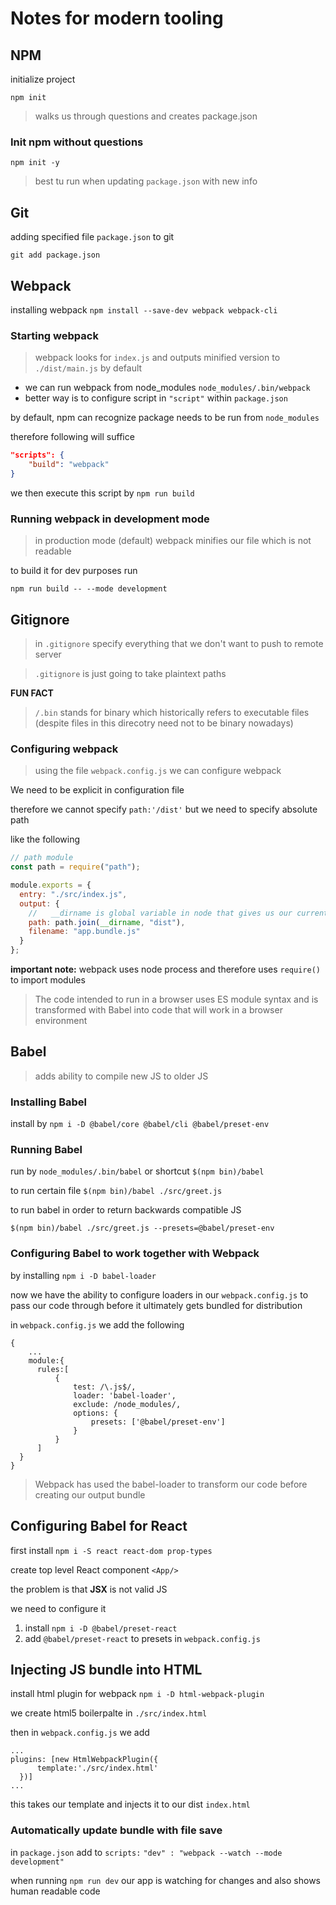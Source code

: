 # Notes for modern tooling

## NPM 

initialize project 

`npm init`

> walks us through questions and creates package.json

### Init npm without questions

`npm init -y`

> best tu run when updating `package.json` with new info

## Git

adding specified file `package.json` to git

`git add package.json`

## Webpack

installing webpack 
`npm install --save-dev webpack webpack-cli`

### Starting webpack 

> webpack looks for `index.js` and outputs minified version to `./dist/main.js` by default

* we can run webpack from node_modules `node_modules/.bin/webpack`
* better way is to configure script in `"script"` within `package.json` 

by default, npm can recognize package needs to be run from `node_modules`

therefore following will suffice
```JSON
"scripts": {
    "build": "webpack"
}
```

we then execute this script by `npm run build`

### Running webpack in development mode
> in production mode (default) webpack minifies our file which is not readable 

to build it for dev purposes run

`npm run build -- --mode development`

## Gitignore

> in `.gitignore` specify everything that we don't want to push to remote server 

> `.gitignore` is just going to take plaintext paths


**FUN FACT**
> `/.bin` stands for binary which historically refers to executable files 
> (despite files in this direcotry need not to be binary nowadays)


### Configuring webpack 

> using the file `webpack.config.js` we can configure webpack

We need to be explicit in configuration file

therefore we cannot specify `path:'/dist'` but we need to specify absolute path

like the following

```js
// path module 
const path = require("path");

module.exports = {
  entry: "./src/index.js",
  output: {
    //   __dirname is global variable in node that gives us our current directory 
    path: path.join(__dirname, "dist"),
    filename: "app.bundle.js"
  }
};
```

**important note:** webpack uses node process and therefore uses `require()` to import modules 

>The code intended to run in a browser uses ES module syntax and is transformed with Babel into code that will work in a browser environment


## Babel 

> adds ability to compile new JS to older JS  

### Installing Babel 

install by `npm i -D @babel/core @babel/cli @babel/preset-env`

### Running Babel

run by `node_modules/.bin/babel` or shortcut `$(npm bin)/babel`

to run certain file `$(npm bin)/babel ./src/greet.js`

to run babel in order to return backwards compatible JS 

`$(npm bin)/babel ./src/greet.js --presets=@babel/preset-env`

### Configuring Babel to work together with Webpack

by installing `npm i -D babel-loader`

now we have the ability to configure loaders in our `webpack.config.js` to pass our code through before it ultimately gets bundled for distribution

in `webpack.config.js` we add the following 

```JS
{
    ...
    module:{
      rules:[
          {
              test: /\.js$/,
              loader: 'babel-loader',
              exclude: /node_modules/,
              options: {
                  presets: ['@babel/preset-env']
              }
          }
      ]
  }
}
```

> Webpack has used the babel-loader to transform our code before creating our output bundle


## Configuring Babel for React 

first install `npm i -S react react-dom prop-types`

create top level React component `<App/>`

the problem is that **JSX** is not valid JS

we need to configure it
1. install `npm i -D @babel/preset-react`
2. add `@babel/preset-react` to presets in `webpack.config.js`

## Injecting JS bundle into HTML 

install html plugin for webpack
`npm i -D html-webpack-plugin`

we create html5 boilerpalte in `./src/index.html`

then in `webpack.config.js` we add 

```JS
...
plugins: [new HtmlWebpackPlugin({
      template:'./src/index.html'
  })]
...
```

this takes our template and injects it to our dist `index.html`

### Automatically update bundle with file save 

in `package.json` add to `scripts:` 
`"dev" : "webpack --watch --mode development"`

when running `npm run dev` our app is watching for changes and also shows human readable code

